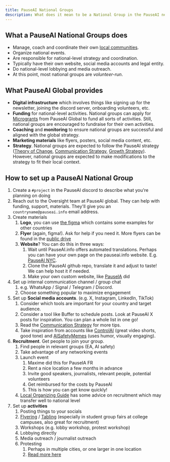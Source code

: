```yaml
---
title: PauseAI National Groups
description: What does it mean to be a National Group in the PauseAI network?
---
```


<script context="module">
  import NationalGroupsList from '$lib/components/NationalGroupsList.svelte';
</script>

<NationalGroupsList />

## What a PauseAI National Groups does

- Manage, coach and coordinate their own [local communities](/communities).
- Organize national events.
- Are responsible for national-level strategy and coordination.
- Typically have their own website, social media accounts and legal entity.
- Do national-level lobbying and media outreach.
- At this point, most national groups are _volunteer-run_.

## What PauseAI Global provides

- **Digital infrastructure** which involves things like signing up for the newsletter, joining the discord server, onboarding volunteers, etc.
- **Funding** for national-level activities. National groups can apply for [Microgrants](/microgrants) from PauseAI Global to fund all sorts of activities. Still, national groups are encouraged to fundraise for their own activities.
- **Coaching** and **monitoring** to ensure national groups are successful and aligned with the global strategy.
- **Marketing materials** like flyers, posters, social media content, etc.
- **Strategy**. National groups are expected to follow the PauseAI strategy ([Theory of Change](/theory-of-change), [Communication Strategy](/communication-strategy), [Growth Strategy](/growth-strategy)). However, national groups are expected to make modifications to the strategy to fit their local context.

## How to set up a PauseAI National Group

1.  Create a `#project` in the PauseAI discord to describe what you're planning on doing
2.  Reach out to the Oversight team at PauseAI global. They can help with funding, support, materials. They'll give you an `countryname@pauseai.info` email address.
3.  Create materials
    1.  **Logo**, you can use [the figma](https://www.figma.com/design/iQ4PHQTi1vAVmT9Lckazqt/PauseAI-designs---editable) which contains some examples for other countries
    1.  **Flyer** (again, figma!). Ask for help if you need it. More flyers can be found in the [public drive](https://drive.google.com/drive/u/1/folders/1bQ_MZ8giK-Mee4ABkO0BgcFInaXruNpa)
    1.  **Website**? You can do this in three ways:
        1.  Wait until PauseAI.info offers automated translations. Perhaps you can have your own page on the pauseai.info website. E.g. [PauseAI NYC](/nyc-action).
        2.  Clone the PauseAI github repo, translate it and adjust to taste! We can help host it if needed.
        3.  Make your own custom website, like [PauseIA](https://pauseia.fr/) did
4.  Set up internal communication channel / group chat
    1.  e.g. WhatsApp / Signal / Telegram / Discord.
    2.  Choose something popular to maximize engagement
5.  Set up **Social media accounts**. (e.g. X, Instagram, LinkedIn, TikTok)
    1.  Consider which tools are important for your country and target audience.
    2.  Consider a tool like Buffer to schedule posts. Look at PauseAI X posts for inspiration. You can plan a whole list in one go!
    3.  Read the [Communication Strategy](/communication-strategy) for more tips.
    4.  Take inspiration from accounts like [ControlAI](https://x.com/ai_ctrl/) (great video shorts, good tone) and [AISafetyMemes](https://x.com/AISafetyMemes) (uses humor, visually engaging).
6.  **Recruitment**. Get people to join your group.
    1.  Find people in relevant groups (EA, AI safety)
    2.  Take advantage of any networking events
    3.  Launch event
        1.  Maxime did this for PauseIA FR
        2.  Rent a nice location a few months in advance
        3.  Invite good speakers, journalists, relevant people, potential volunteers
        4.  Get reimbursed for the costs by PauseAI
        5.  This is how you can get know quickly!
    4.  [Local Organizing Guide](/local-organizing) has some advice on recruitment which may transfer well to national level
7.  Set up **activities**
    1.  Posting things to your socials
    2.  [Flyering](/flyering) / [Tabling](/tabling) (especially in student group fairs at college campuses, also great for recruitment)
    3.  Workshops (e.g. lobby workshop, protest workshop)
    4.  Lobbying directly
    5.  Media outreach / journalist outreach
    6.  Protesting
        1.  Perhaps in multiple cities, or one larger in one location
        2.  [Read more here](/organizing-a-protest)

